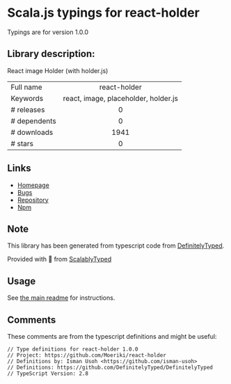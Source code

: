 
# Scala.js typings for react-holder

Typings are for version 1.0.0

## Library description:
React image Holder (with holder.js)

|                    |                 |
| ------------------ | :-------------: |
| Full name          | react-holder |
| Keywords           | react, image, placeholder, holder.js |
| # releases         | 0 |
| # dependents       | 0 |
| # downloads        | 1941 |
| # stars            | 0 |

## Links
- [Homepage](https://github.com/moeriki/react-holder)
- [Bugs](https://github.com/moeriki/react-holder/issues)
- [Repository](https://github.com/moeriki/react-holder)
- [Npm](https://www.npmjs.com/package/react-holder)
    


## Note
This library has been generated from typescript code from [DefinitelyTyped](https://definitelytyped.org).

Provided with :purple_heart: from [ScalablyTyped](https://github.com/oyvindberg/ScalablyTyped)

## Usage
See [the main readme](../../readme.md) for instructions.

## Comments

These comments are from the typescript definitions and might be useful:
```
// Type definitions for react-holder 1.0.0
// Project: https://github.com/Moeriki/react-holder
// Definitions by: Isman Usoh <https://github.com/isman-usoh>
// Definitions: https://github.com/DefinitelyTyped/DefinitelyTyped
// TypeScript Version: 2.8

```

